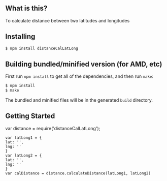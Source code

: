 
## What is this?

To calculate distance between two latitudes and longitudes

## Installing

```sh
$ npm install distanceCalLatLong

```
## Building bundled/minified version (for AMD, etc)

First run `npm install` to get all of the dependencies, and then run `make`:

```sh
$ npm install
$ make
```

The bundled and minified files will be in the generated `build` directory.

## Getting Started

var distance = require('distanceCalLatLong');
```
var latLong1 = {
lat: '',
lng: ''
}
var latLong2 = {
lat: '',
lng: ''
}
var calDistance = distance.calculateDistance(latLong1, latLong2)
